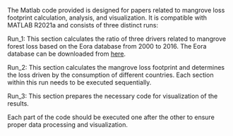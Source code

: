 The Matlab code provided is designed for papers related to mangrove loss footprint calculation, analysis, and visualization. It is compatible with MATLAB R2021a and consists of three distinct runs:

Run_1: This section calculates the ratio of three drivers related to mangrove forest loss based on the Eora database from 2000 to 2016. The Eora database can be downloaded from [here](https://worldmrio.com/eora/).

Run_2: This section calculates the mangrove loss footprint and determines the loss driven by the consumption of different countries. Each section within this run needs to be executed sequentially.

Run_3: This section prepares the necessary code for visualization of the results.

Each part of the code should be executed one after the other to ensure proper data processing and visualization.
